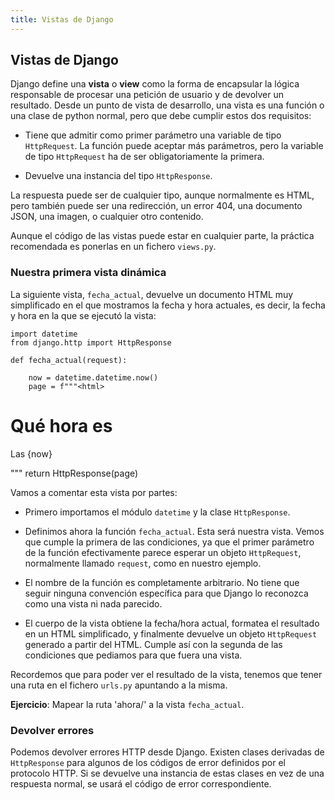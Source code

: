 ```yaml
---
title: Vistas de Django
---
```

## Vistas de Django

Django define una **vista** o **view** como la forma de encapsular la
lógica responsable de procesar una petición de usuario y de devolver un
resultado. Desde un punto de vista de desarrollo, una vista es una
función o una clase de python normal, pero que debe cumplir estos dos
requisitos:

- Tiene que admitir como primer parámetro una variable de tipo
  `HttpRequest`. La función puede aceptar más parámetros, pero la
  variable de tipo `HttpRequest` ha de ser obligatoriamente la
  primera.

- Devuelve una instancia del tipo `HttpResponse`.

La respuesta puede ser de cualquier tipo, aunque normalmente es HTML,
pero también puede ser una redirección, un error 404, una documento
JSON, una imagen, o cualquier otro contenido.

Aunque el código de las vistas puede estar en cualquier parte, la
práctica recomendada es ponerlas en un fichero `views.py`.

### Nuestra primera vista dinámica

La siguiente vista, `fecha_actual`, devuelve un documento HTML muy
simplificado en el que mostramos la fecha y hora actuales, es decir, la
fecha y hora en la que se ejecutó la vista:

    import datetime
    from django.http import HttpResponse

    def fecha_actual(request):

        now = datetime.datetime.now()
        page = f"""<html>
<body>
<h1>Qué hora es</h1>
<p>Las {now}</p>
</body>
</html>"""
        return HttpResponse(page)

Vamos a comentar esta vista por partes:

- Primero importamos el módulo `datetime` y la clase `HttpResponse`.

- Definimos ahora la función `fecha_actual`. Esta será nuestra vista.
  Vemos que cumple la primera de las condiciones, ya que el primer
  parámetro de la función efectivamente parece esperar un objeto
  `HttpRequest`, normalmente llamado `request`, como en nuestro
  ejemplo.

- El nombre de la función es completamente arbitrario. No tiene que
  seguir ninguna convención específica para que Django lo reconozca
  como una vista ni nada parecido.

- El cuerpo de la vista obtiene la fecha/hora actual, formatea el
  resultado en un HTML simplificado, y finalmente devuelve un objeto
  `HttpRequest` generado a partir del HTML. Cumple así con la segunda
  de las condiciones que pediamos para que fuera
  una vista.

Recordemos que para poder ver el resultado de la vista, tenemos que
tener una ruta en el fichero `urls.py` apuntando a la misma.

**Ejercicio**: Mapear la ruta 'ahora/' a la vista `fecha_actual`.


### Devolver errores

Podemos devolver errores HTTP desde Django. Existen clases derivadas de
`HttpResponse` para algunos de los códigos de error definidos por el
protocolo HTTP. Si se devuelve una instancia de estas clases en vez de
una respuesta normal, se usará el código de error correspondiente.

